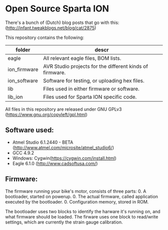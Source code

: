 Open Source Sparta ION
=============
There's a bunch of (Dutch) blog posts that go with this: (http://infant.tweakblogs.net/blog/cat/2875)

This repository contains the following:

 folder       |  descr                                      
--------------|-------------------------------------------------------------
 eagle        | All relevant eagle files, BOM lists.
 ion_firmware | AVR Studio projects for the different kinds of firmware. 
 ion_software | Software for testing, or uploading hex files.
 lib          | Files used in either firmware or software. 
 lib_ion      | Files used for Sparta ION specific code.

All files in this repository are released under GNU GPLv3 (https://www.gnu.org/copyleft/gpl.html)

Software used:
----------------
 - Atmel Studio 6.1.2440 - BETA (http://www.atmel.com/microsite/atmel_studio6/)
 - GCC 4.9.2 
 - Windows: Cygwin(https://cygwin.com/install.html)
 - Eagle 6.1.0 (http://www.cadsoftusa.com/)

Firmware:
----------------

The firmware running your bike's motor, consists of three parts:
0. A bootloader, started on powerup.
0. The actual firmware, called application executed by the bootloader.
0. Configuration memory, stored in ROM.

The bootloader uses two blocks to identify the harware it's running on, and what firmware should be loaded.
The firware uses one block to read/write settings, which are currently the strain gauge calibration. 



